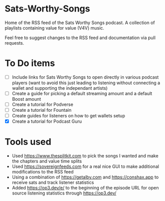 # Sats-Worthy-Songs
Home of the RSS feed of the Sats Worthy Songs podcast. A collection of playlists containing value for value (V4V) music. 

Feel free to suggest changes to the RSS feed and documentation via pull requests.

# To Do items
- [ ] Include links for Sats Worthy Songs to open directly in various podcast players (want to avoid this just leading to listening without connecting a wallet and supporting the independant artists)
- [ ] Create a guide for picking a default streaming amount and a default Boost amount
- [ ] Create a tutorial for Podverse
- [ ] Create a tutorial for Fountain
- [ ] Create guides for listeners on how to get wallets setup
- [x] Create a tutorial for Podcast Guru

# Tools used
- Used https://www.thesplitkit.com to pick the songs I wanted and make the chapters and value time splits
- Used https://sovereignfeeds.com for a real nice GUI to make additional modifications to the RSS feed
- Using a combination of https://getalby.com and https://conshax.app to receive sats and track listener statistics
- Added https://op3.dev/e/ to the beginning of the episode URL for open source listening statistics through https://op3.dev/
